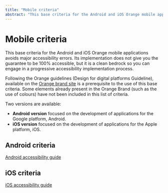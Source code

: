 ```yaml
---
title: "Mobile criteria"
abstract: "This base criteria for the Android and iOS Orange mobile applications avoids major accessibility errors"
---
```


# Mobile criteria

This base criteria for the Android and iOS Orange mobile applications avoids major accessibility errors.
Its implementation does not give you the guarantee to be 100% accessible, but it is a clean bedrock so you can engage in a progressive accessibility implementation process.

Following the Orange guidelines (Design for digital platforms Guideline), available on the [Orange brand site](http://design.orange.com/) is a prerequisite to the use of this base criteria.
Some elements already present in the Orange Brand (such as the use of colours) have not been included in this list of criteria.

Two versions are available:
- **Android version** focused on the development of applications for the Google platform, Android.
- **iOS version** focused on the development of applications for the Apple platform, iOS.

<div class="row">
    <div class="col-xs-12 col-md-6 col-lg-4">
        <h2 class="sr-only">Android criteria</h2>
        <a href="../android/design/" class="btn btn-info">
            <img src="../images/android.png" alt="">
            <div>Android accessibility guide</div>
        </a>
    </div>
    <div class="col-xs-12 col-md-6 col-lg-4">
        <h2 class="sr-only">iOS criteria</h2>
        <a href="../ios/design/" class="btn btn-info">
            <img src="../images/iphone.png" alt="">
            <div>iOS accessibility guide</div>
        </a>
    </div>
</div>
